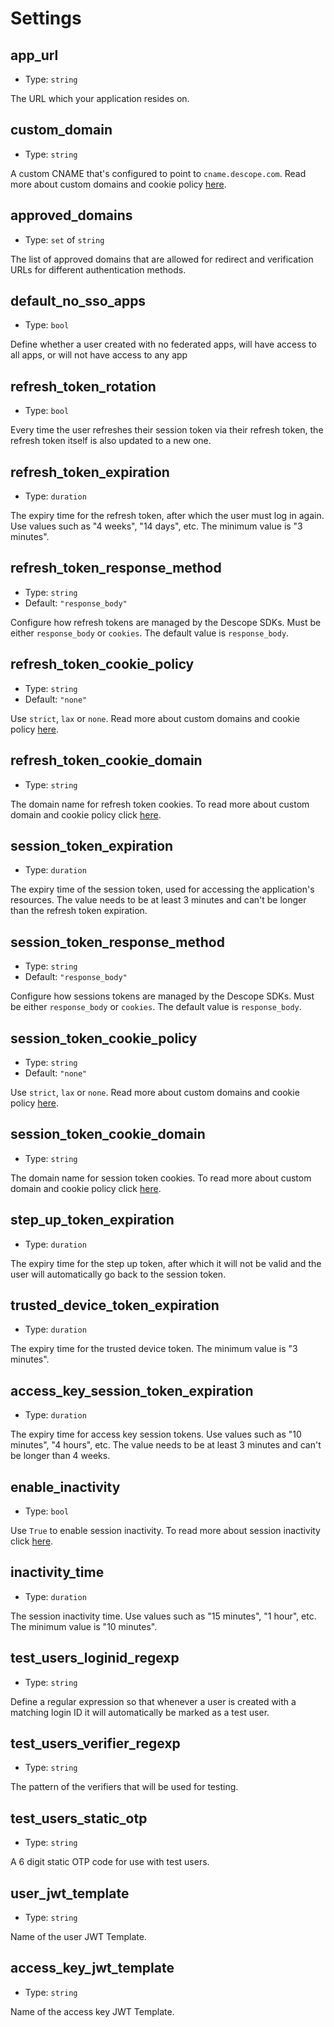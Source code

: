 
Settings
========



app_url
-------

- Type: `string` 

The URL which your application resides on.



custom_domain
-------------

- Type: `string` 

A custom CNAME that's configured to point to `cname.descope.com`. Read more about custom
domains and cookie policy [here](https://docs.descope.com/how-to-deploy-to-production/custom-domain).



approved_domains
----------------

- Type: `set` of `string` 

The list of approved domains that are allowed for redirect and verification URLs
for different authentication methods.



default_no_sso_apps
-------------------

- Type: `bool` 

Define whether a user created with no federated apps, will have access to all apps, or will not have access to any app



refresh_token_rotation
----------------------

- Type: `bool` 

Every time the user refreshes their session token via their refresh token, the
refresh token itself is also updated to a new one.



refresh_token_expiration
------------------------

- Type: `duration` 

The expiry time for the refresh token, after which the user must log in again. Use values
such as "4 weeks", "14 days", etc. The minimum value is "3 minutes".



refresh_token_response_method
-----------------------------

- Type: `string` 
- Default: `"response_body"`

Configure how refresh tokens are managed by the Descope SDKs. Must be either `response_body`
or `cookies`. The default value is `response_body`.



refresh_token_cookie_policy
---------------------------

- Type: `string` 
- Default: `"none"`

Use `strict`, `lax` or `none`. Read more about custom domains and cookie policy
[here](https://docs.descope.com/how-to-deploy-to-production/custom-domain).



refresh_token_cookie_domain
---------------------------

- Type: `string` 

The domain name for refresh token cookies. To read more about custom domain and
cookie policy click [here](https://docs.descope.com/how-to-deploy-to-production/custom-domain).



session_token_expiration
------------------------

- Type: `duration` 

The expiry time of the session token, used for accessing the application's resources. The value
needs to be at least 3 minutes and can't be longer than the refresh token expiration.



session_token_response_method
-----------------------------

- Type: `string` 
- Default: `"response_body"`

Configure how sessions tokens are managed by the Descope SDKs. Must be either `response_body`
or `cookies`. The default value is `response_body`.



session_token_cookie_policy
---------------------------

- Type: `string` 
- Default: `"none"`

Use `strict`, `lax` or `none`. Read more about custom domains and cookie policy
[here](https://docs.descope.com/how-to-deploy-to-production/custom-domain).



session_token_cookie_domain
---------------------------

- Type: `string` 

The domain name for session token cookies. To read more about custom domain and
cookie policy click [here](https://docs.descope.com/how-to-deploy-to-production/custom-domain).



step_up_token_expiration
------------------------

- Type: `duration` 

The expiry time for the step up token, after which it will not be valid and the user will
automatically go back to the session token.



trusted_device_token_expiration
-------------------------------

- Type: `duration` 

The expiry time for the trusted device token. The minimum value is "3 minutes".



access_key_session_token_expiration
-----------------------------------

- Type: `duration` 

The expiry time for access key session tokens. Use values such as "10 minutes", "4 hours", etc. The
value needs to be at least 3 minutes and can't be longer than 4 weeks.



enable_inactivity
-----------------

- Type: `bool` 

Use `True` to enable session inactivity. To read more about session inactivity
click [here](https://docs.descope.com/project-settings#session-inactivity).



inactivity_time
---------------

- Type: `duration` 

The session inactivity time. Use values such as "15 minutes", "1 hour", etc. The minimum
value is "10 minutes".



test_users_loginid_regexp
-------------------------

- Type: `string` 

Define a regular expression so that whenever a user is created with a matching login ID it will
automatically be marked as a test user.



test_users_verifier_regexp
--------------------------

- Type: `string` 

The pattern of the verifiers that will be used for testing.



test_users_static_otp
---------------------

- Type: `string` 

A 6 digit static OTP code for use with test users.



user_jwt_template
-----------------

- Type: `string` 

Name of the user JWT Template.



access_key_jwt_template
-----------------------

- Type: `string` 

Name of the access key JWT Template.
